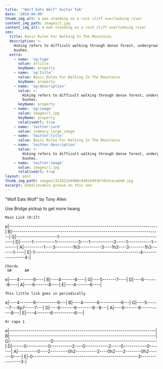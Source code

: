 ```yaml
---
title: '"Wolf Eats Wolf" Guitar Tab'
date: '2019-04-09'
thumb_img_alt: A man standing on a rock cliff overlooking river
content_img_path: images/1.jpg
content_img_alt: A man standing on a rock cliff overlooking river
seo:
  title: Basic Rules For Walking In The Mountains
  description: >-
    Hiking refers to difficult walking through dense forest, undergrowth, or
    bushes.
  extra:
    - name: 'og:type'
      value: article
      keyName: property
    - name: 'og:title'
      value: Basic Rules For Walking In The Mountains
      keyName: property
    - name: 'og:description'
      value: >-
        Hiking refers to difficult walking through dense forest, undergrowth, or
        bushes.
      keyName: property
    - name: 'og:image'
      value: images/1.jpg
      keyName: property
      relativeUrl: true
    - name: 'twitter:card'
      value: summary_large_image
    - name: 'twitter:title'
      value: Basic Rules For Walking In The Mountains
    - name: 'twitter:description'
      value: >-
        Hiking refers to difficult walking through dense forest, undergrowth, or
        bushes.
    - name: 'twitter:image'
      value: images/1.jpg
      relativeUrl: true
layout: post
thumb_img_path: images/311822e9480c04824493b7453cecabe0.jpg
excerpt: Unbelievable groove on this one
---
```

"Wolf Eats Wolf"
by Tony Allen

Use Bridge pickup to get more twang

    Main Lick (0:17)

e|----------------------------------------------------------------------------|
B|----------------------------------------------------------------------------|
G|---------------------1------------------------------------------------------|
D|------1-----------1-----------3----1------------3-----1------------1--------|
A|----------1----3---------1h3-----------3----1h3----3--------1h3-------1-----|
E|-1------------------------------------------------------4-----------------4-|

    Chords
     G#      A#

e|----4-------6----|
B|----4-------6----|
G|----5-------7----|
D|----6-------8----|
A|----6-------8----|
E|----4-------6----|

    This little lick goes in periodically

e|----4-------6-----------6---|
B|----4-------6-----------6---|
G|----5-------7---8p7-----7---|
D|----6-------8--------8--8---|
A|----6-------8-----------8---|
E|----4-------6-----------6---|

    Or capo 1

e|---------------------------------------------------------------------------|
B|---------------------------------------------------------------------------|
G|---------------------0-----------------------------------------------------|
D|------0-----------0-----------2----0------------2-----0------------0-------|
A|----------0----2---------0h2-----------2----0h2----2--------0h2-------0----|
E|-0------------------------------------------------------3----------------3-|
